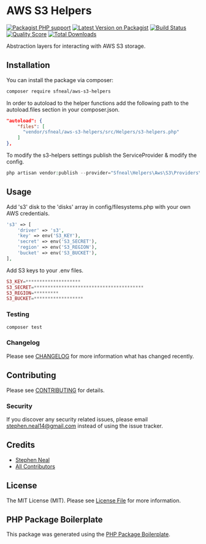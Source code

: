 # AWS S3 Helpers

[![Packagist PHP support](https://img.shields.io/packagist/php-v/sfneal/aws-s3-helpers)](https://packagist.org/packages/sfneal/aws-s3-helpers)
[![Latest Version on Packagist](https://img.shields.io/packagist/v/sfneal/aws-s3-helpers.svg?style=flat-square)](https://packagist.org/packages/sfneal/aws-s3-helpers)
[![Build Status](https://travis-ci.com/sfneal/aws-s3-helpers.svg?branch=master&style=flat-square)](https://travis-ci.com/sfneal/aws-s3-helpers)
[![Quality Score](https://img.shields.io/scrutinizer/g/sfneal/aws-s3-helpers.svg?style=flat-square)](https://scrutinizer-ci.com/g/sfneal/aws-s3-helpers)
[![Total Downloads](https://img.shields.io/packagist/dt/sfneal/aws-s3-helpers.svg?style=flat-square)](https://packagist.org/packages/sfneal/aws-s3-helpers)

Abstraction layers for interacting with AWS S3 storage.

## Installation

You can install the package via composer:

```bash
composer require sfneal/aws-s3-helpers
```

In order to autoload to the helper functions add the following path to the autoload.files section in your composer.json.

```json
"autoload": {
    "files": [
      "vendor/sfneal/aws-s3-helpers/src/Helpers/s3-helpers.php"
    ]
},
```

To modify the s3-helpers settings publish the ServiceProvider & modify the config.

``` php
php artisan vendor:publish --provider="Sfneal\Helpers\Aws\S3\Providers\S3HelpersServiceProvider"
```

## Usage
Add 's3' disk to the 'disks' array in config/filesystems.php with your own AWS credentials.

``` php
's3' => [
    'driver' => 's3',
    'key' => env('S3_KEY'),
    'secret' => env('S3_SECRET'),
    'region' => env('S3_REGION'),
    'bucket' => env('S3_BUCKET'),
],
```

Add S3 keys to your .env files.

```php
S3_KEY=********************
S3_SECRET=****************************************
S3_REGION=*********
S3_BUCKET=******************
```

### Testing

``` bash
composer test
```

### Changelog

Please see [CHANGELOG](CHANGELOG.md) for more information what has changed recently.

## Contributing

Please see [CONTRIBUTING](CONTRIBUTING.md) for details.

### Security

If you discover any security related issues, please email stephen.neal14@gmail.com instead of using the issue tracker.

## Credits

- [Stephen Neal](https://github.com/sfneal)
- [All Contributors](../../contributors)

## License

The MIT License (MIT). Please see [License File](LICENSE.md) for more information.

## PHP Package Boilerplate

This package was generated using the [PHP Package Boilerplate](https://laravelpackageboilerplate.com).
